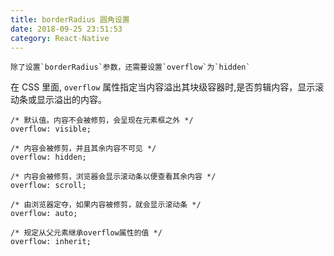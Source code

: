 ```yaml
---
title: borderRadius 圆角设置
date: 2018-09-25 23:51:53
category: React-Native
---
```


    除了设置`borderRadius`参数，还需要设置`overflow`为`hidden`

在 CSS 里面, `overflow` 属性指定当内容溢出其块级容器时,是否剪辑内容，显示滚动条或显示溢出的内容。

```
/* 默认值。内容不会被修剪，会呈现在元素框之外 */
overflow: visible;

/* 内容会被修剪，并且其余内容不可见 */
overflow: hidden;

/* 内容会被修剪，浏览器会显示滚动条以便查看其余内容 */
overflow: scroll;

/* 由浏览器定夺，如果内容被修剪，就会显示滚动条 */
overflow: auto;

/* 规定从父元素继承overflow属性的值 */
overflow: inherit;
```
